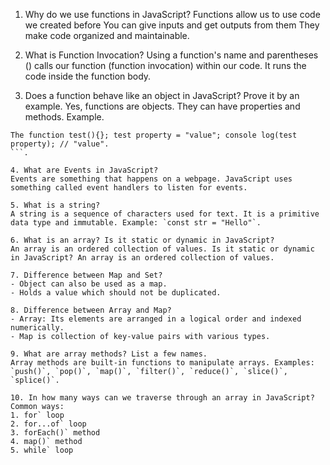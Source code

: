 
1. Why do we use functions in JavaScript?
Functions allow us to use code we created before You can give inputs and get outputs from them They make code organized and maintainable.

2. What is Function Invocation?
Using a function's name and parentheses () calls our function (function invocation) within our code. It runs the code inside the function body.

3. Does a function behave like an object in JavaScript? Prove it by an example.
Yes, functions are objects. They can have properties and methods. Example.
```javascript.
The function test(){}; test property = "value"; console log(test property); // "value".
```.

4. What are Events in JavaScript?
Events are something that happens on a webpage. JavaScript uses something called event handlers to listen for events.

5. What is a string?
A string is a sequence of characters used for text. It is a primitive data type and immutable. Example: `const str = "Hello"`.

6. What is an array? Is it static or dynamic in JavaScript?
An array is an ordered collection of values. Is it static or dynamic in JavaScript? An array is an ordered collection of values.

7. Difference between Map and Set?
- Object can also be used as a map.
- Holds a value which should not be duplicated.

8. Difference between Array and Map?
- Array: Its elements are arranged in a logical order and indexed numerically.
- Map is collection of key-value pairs with various types.

9. What are array methods? List a few names. 
Array methods are built-in functions to manipulate arrays. Examples: `push()`, `pop()`, `map()`, `filter()`, `reduce()`, `slice()`, `splice()`.

10. In how many ways can we traverse through an array in JavaScript? 
Common ways:  
1. for` loop  
2. for...of` loop
3. forEach()` method  
4. map()` method
5. while` loop

